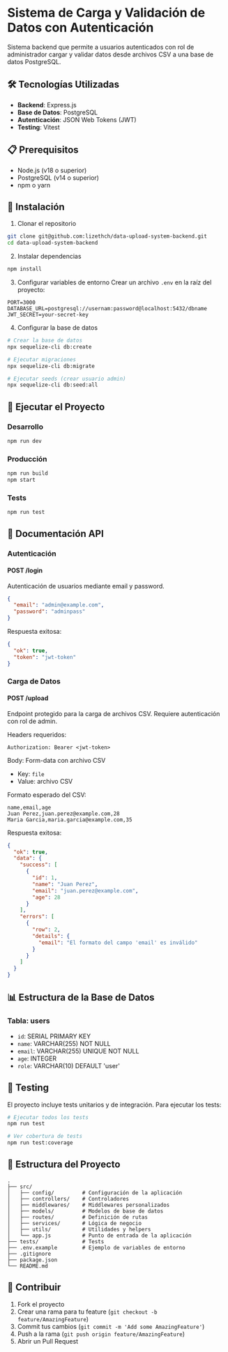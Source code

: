 # Sistema de Carga y Validación de Datos con Autenticación

Sistema backend que permite a usuarios autenticados con rol de administrador cargar y validar datos desde archivos CSV a una base de datos PostgreSQL.


## 🛠️ Tecnologías Utilizadas

- **Backend**: Express.js
- **Base de Datos**: PostgreSQL
- **Autenticación**: JSON Web Tokens (JWT)
- **Testing**: Vitest

## 📋 Prerequisitos

- Node.js (v18 o superior)
- PostgreSQL (v14 o superior)
- npm o yarn

## 🔧 Instalación

1. Clonar el repositorio
```bash
git clone git@github.com:lizethch/data-upload-system-backend.git
cd data-upload-system-backend
```

2. Instalar dependencias
```bash
npm install
```

3. Configurar variables de entorno
Crear un archivo `.env` en la raíz del proyecto:
```env
PORT=3000
DATABASE_URL=postgresql://usernam:password@localhost:5432/dbname
JWT_SECRET=your-secret-key
```

4. Configurar la base de datos
```bash
# Crear la base de datos
npx sequelize-cli db:create

# Ejecutar migraciones
npx sequelize-cli db:migrate

# Ejecutar seeds (crear usuario admin)
npx sequelize-cli db:seed:all
```

## 🚀 Ejecutar el Proyecto

### Desarrollo
```bash
npm run dev
```

### Producción
```bash
npm run build
npm start
```

### Tests
```bash
npm run test
```

## 📝 Documentación API

### Autenticación

#### POST /login
Autenticación de usuarios mediante email y password.

```json
{
  "email": "admin@example.com",
  "password": "adminpass"
}
```

Respuesta exitosa:
```json
{
  "ok": true,
  "token": "jwt-token"
}
```

### Carga de Datos

#### POST /upload
Endpoint protegido para la carga de archivos CSV. Requiere autenticación con rol de admin.

Headers requeridos:
```
Authorization: Bearer <jwt-token>
```

Body: Form-data con archivo CSV
- Key: `file`
- Value: archivo CSV

Formato esperado del CSV:
```csv
name,email,age
Juan Perez,juan.perez@example.com,28
Maria Garcia,maria.garcia@example.com,35
```

Respuesta exitosa:
```json
{
  "ok": true,
  "data": {
    "success": [
      {
        "id": 1,
        "name": "Juan Perez",
        "email": "juan.perez@example.com",
        "age": 28
      }
    ],
    "errors": [
      {
        "row": 2,
        "details": {
          "email": "El formato del campo 'email' es inválido"
        }
      }
    ]
  }
}
```

## 📊 Estructura de la Base de Datos

### Tabla: users
- `id`: SERIAL PRIMARY KEY
- `name`: VARCHAR(255) NOT NULL
- `email`: VARCHAR(255) UNIQUE NOT NULL
- `age`: INTEGER
- `role`: VARCHAR(10) DEFAULT 'user'

## 🧪 Testing

El proyecto incluye tests unitarios y de integración. Para ejecutar los tests:

```bash
# Ejecutar todos los tests
npm run test

# Ver cobertura de tests
npm run test:coverage
```

## 📁 Estructura del Proyecto

```
.
├── src/
│   ├── config/         # Configuración de la aplicación
│   ├── controllers/    # Controladores
│   ├── middlewares/    # Middlewares personalizados
│   ├── models/         # Modelos de base de datos
│   ├── routes/         # Definición de rutas
│   ├── services/       # Lógica de negocio
│   ├── utils/          # Utilidades y helpers
│   └── app.js          # Punto de entrada de la aplicación
├── tests/              # Tests
├── .env.example        # Ejemplo de variables de entorno
├── .gitignore
├── package.json
└── README.md
```

## 👥 Contribuir

1. Fork el proyecto
2. Crear una rama para tu feature (`git checkout -b feature/AmazingFeature`)
3. Commit tus cambios (`git commit -m 'Add some AmazingFeature'`)
4. Push a la rama (`git push origin feature/AmazingFeature`)
5. Abrir un Pull Request

